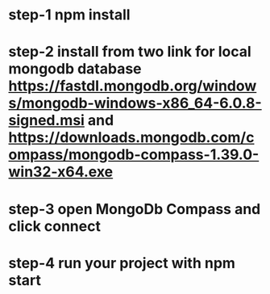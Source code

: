 # step-1 npm install

# step-2 install from two link for local mongodb database https://fastdl.mongodb.org/windows/mongodb-windows-x86_64-6.0.8-signed.msi and https://downloads.mongodb.com/compass/mongodb-compass-1.39.0-win32-x64.exe

# step-3 open MongoDb Compass and click connect 

# step-4 run your project with npm start 
